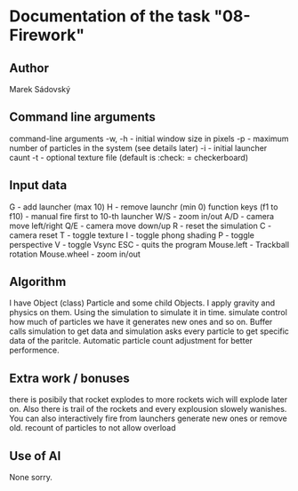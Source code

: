 # Documentation of the task "08-Firework"

## Author
Marek Sádovský

## Command line arguments
command-line arguments
-w, -h - initial window size in pixels
-p - maximum number of particles in the system (see details later)
-i - initial launcher caunt
-t - optional texture file (default is :check: = checkerboard)


## Input data
G - add launcher (max 10)
H - remove launchr (min 0)
function keys (f1 to f10) - manual fire first to 10-th launcher
W/S - zoom in/out
A/D - camera move left/right
Q/E - camera move down/up
R - reset the simulation
C - camera reset
T - toggle texture
I - toggle phong shading
P - toggle perspective
V - toggle Vsync
ESC - quits the program
Mouse.left - Trackball rotation
Mouse.wheel - zoom in/out

## Algorithm
I have Object (class) Particle and some child Objects. I apply gravity and physics on them. Using the simulation to simulate it in time.
simulate control how much of particles we have it generates new ones and so on. Buffer calls simulation to get data and simulation asks 
every particle to get specific data of the paritcle. Automatic particle count adjustment for better performence.


## Extra work / bonuses
there is posibily that rocket explodes to more rockets wich will explode later on. Also there is trail of the rockets and every explousion 
slowely wanishes. You can also interactively fire from launchers generate new ones or remove old. recount of particles to not allow overload

## Use of AI
None sorry.
